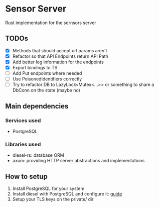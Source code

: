 # Sensor Server

Rust implementation for the sernsors server

## TODOs

- [x] Methods that should accept url params aren't
- [x] Refactor so that API Endpoints return API Path
- [x] Add better log information for the endpoints
- [x] Export bindings to TS
- [ ] Add Put endpoints where needed
- [ ] Use PoisonedIdentifiers correctly
- [ ] Try to refactor DB to LazyLock<Mutex<...>> or something to share a DbConn on the state (maybe no)

## Main dependencies

### Services used

- PostgreSQL

### Libraries used

- diesel-rs: database ORM
- axum: providing HTTP server abstractions and implementations

## How to setup

1. Install PostgreSQL for your system
2. Install diesel with PostgreSQL and configure it: [guide](https://diesel.rs/guides/getting-started)
3. Setup your TLS keys on the private/ dir
